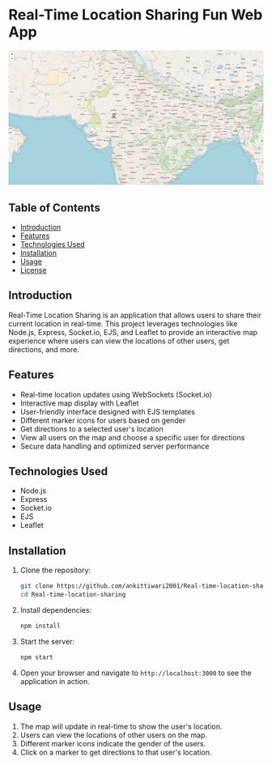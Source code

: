 # Real-Time Location Sharing Fun Web App

![Project Image](/public/images/demo.png)

## Table of Contents

- [Introduction](#introduction)
- [Features](#features)
- [Technologies Used](#technologies-used)
- [Installation](#installation)
- [Usage](#usage)
- [License](#license)

## Introduction

Real-Time Location Sharing is an application that allows users to share their current location in real-time. This project leverages technologies like Node.js, Express, Socket.io, EJS, and Leaflet to provide an interactive map experience where users can view the locations of other users, get directions, and more.

## Features

- Real-time location updates using WebSockets (Socket.io)
- Interactive map display with Leaflet
- User-friendly interface designed with EJS templates
- Different marker icons for users based on gender
- Get directions to a selected user's location
- View all users on the map and choose a specific user for directions
- Secure data handling and optimized server performance

## Technologies Used

- Node.js
- Express
- Socket.io
- EJS
- Leaflet

## Installation

1. Clone the repository:
    ```sh
    git clone https://github.com/ankittiwari2001/Real-time-location-sharing.git
    cd Real-time-location-sharing
    ```

2. Install dependencies:
    ```sh
    npm install
    ```

3. Start the server:
    ```sh
    npm start
    ```

4. Open your browser and navigate to `http://localhost:3000` to see the application in action.

## Usage
1. The map will update in real-time to show the user's location.
2. Users can view the locations of other users on the map.
3. Different marker icons indicate the gender of the users.
4. Click on a marker to get directions to that user's location.

